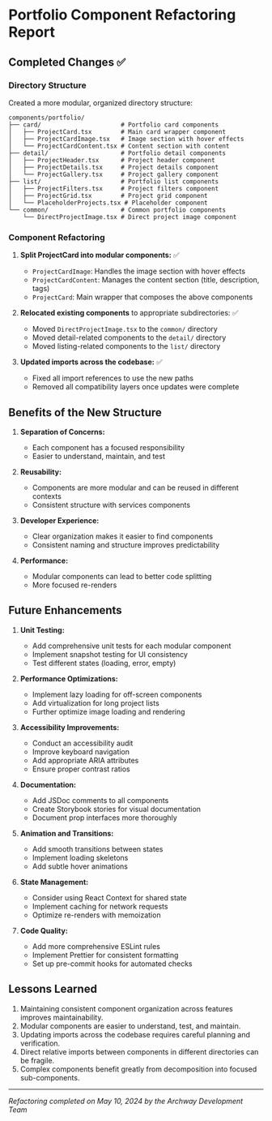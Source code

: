 # Portfolio Component Refactoring Report

## Completed Changes ✅

### Directory Structure
Created a more modular, organized directory structure:
```
components/portfolio/
├── card/                      # Portfolio card components
│   ├── ProjectCard.tsx        # Main card wrapper component
│   ├── ProjectCardImage.tsx   # Image section with hover effects
│   └── ProjectCardContent.tsx # Content section with content
├── detail/                    # Portfolio detail components
│   ├── ProjectHeader.tsx      # Project header component
│   ├── ProjectDetails.tsx     # Project details component
│   └── ProjectGallery.tsx     # Project gallery component
├── list/                      # Portfolio list components
│   ├── ProjectFilters.tsx     # Project filters component
│   ├── ProjectGrid.tsx        # Project grid component
│   └── PlaceholderProjects.tsx # Placeholder component
└── common/                    # Common portfolio components
    └── DirectProjectImage.tsx # Direct project image component
```

### Component Refactoring
1. **Split ProjectCard into modular components:** ✅
   - `ProjectCardImage`: Handles the image section with hover effects
   - `ProjectCardContent`: Manages the content section (title, description, tags)
   - `ProjectCard`: Main wrapper that composes the above components

2. **Relocated existing components** to appropriate subdirectories: ✅
   - Moved `DirectProjectImage.tsx` to the `common/` directory
   - Moved detail-related components to the `detail/` directory
   - Moved listing-related components to the `list/` directory

3. **Updated imports across the codebase:** ✅
   - Fixed all import references to use the new paths
   - Removed all compatibility layers once updates were complete

## Benefits of the New Structure

1. **Separation of Concerns:**
   - Each component has a focused responsibility
   - Easier to understand, maintain, and test

2. **Reusability:**
   - Components are more modular and can be reused in different contexts
   - Consistent structure with services components

3. **Developer Experience:**
   - Clear organization makes it easier to find components
   - Consistent naming and structure improves predictability

4. **Performance:**
   - Modular components can lead to better code splitting
   - More focused re-renders

## Future Enhancements

1. **Unit Testing:**
   - Add comprehensive unit tests for each modular component
   - Implement snapshot testing for UI consistency
   - Test different states (loading, error, empty)

2. **Performance Optimizations:**
   - Implement lazy loading for off-screen components
   - Add virtualization for long project lists
   - Further optimize image loading and rendering

3. **Accessibility Improvements:**
   - Conduct an accessibility audit
   - Improve keyboard navigation
   - Add appropriate ARIA attributes
   - Ensure proper contrast ratios

4. **Documentation:**
   - Add JSDoc comments to all components
   - Create Storybook stories for visual documentation
   - Document prop interfaces more thoroughly

5. **Animation and Transitions:**
   - Add smooth transitions between states
   - Implement loading skeletons
   - Add subtle hover animations

6. **State Management:**
   - Consider using React Context for shared state
   - Implement caching for network requests
   - Optimize re-renders with memoization

7. **Code Quality:**
   - Add more comprehensive ESLint rules
   - Implement Prettier for consistent formatting
   - Set up pre-commit hooks for automated checks

## Lessons Learned

1. Maintaining consistent component organization across features improves maintainability.
2. Modular components are easier to understand, test, and maintain.
3. Updating imports across the codebase requires careful planning and verification.
4. Direct relative imports between components in different directories can be fragile.
5. Complex components benefit greatly from decomposition into focused sub-components.

---

*Refactoring completed on May 10, 2024 by the Archway Development Team* 